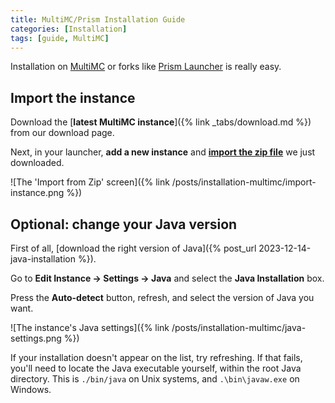 ```yaml
---
title: MultiMC/Prism Installation Guide
categories: [Installation]
tags: [guide, MultiMC]
---
```


Installation on [MultiMC](https://multimc.org/) or forks like [Prism Launcher](https://prismlauncher.org/) is really easy.

## Import the instance

Download the [**latest MultiMC instance**]({% link _tabs/download.md %}) from our download page.

Next, in your launcher, **add a new instance** and [**import the zip file**](https://github.com/MultiMC/Launcher/wiki/Import-Instance) we just downloaded.

![The 'Import from Zip' screen]({% link /posts/installation-multimc/import-instance.png %})

## Optional: change your Java version

First of all, [download the right version of Java]({% post_url 2023-12-14-java-installation %}).

Go to **Edit Instance -> Settings -> Java** and select the **Java Installation** box.

Press the **Auto-detect** button, refresh, and select the version of Java you want.

![The instance's Java settings]({% link /posts/installation-multimc/java-settings.png %})

If your installation doesn't appear on the list, try refreshing. If that fails, you'll need to locate the Java executable yourself, within the root Java directory. This is `./bin/java` on Unix systems, and `.\bin\javaw.exe` on Windows.
